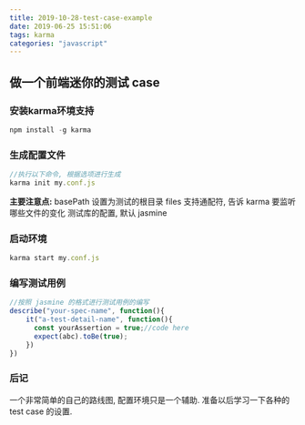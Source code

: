 ```yaml
---
title: 2019-10-28-test-case-example
date: 2019-06-25 15:51:06
tags: karma
categories: "javascript"
---
```


## 做一个前端迷你的测试 case

### 安装karma环境支持

```javascript
npm install -g karma
```

### 生成配置文件

```javascript
//执行以下命令, 根据选项进行生成
karma init my.conf.js
```

**主要注意点:**
basePath 设置为测试的根目录
files 支持通配符, 告诉 karma 要监听哪些文件的变化
测试库的配置, 默认 jasmine

### 启动环境

```javascript
karma start my.conf.js
```

### 编写测试用例

```javascript
//按照 jasmine 的格式进行测试用例的编写
describe("your-spec-name", function(){
    it("a-test-detail-name", function(){
      const yourAssertion = true;//code here
      expect(abc).toBe(true);
    })
})
```

### 后记

一个非常简单的自己的路线图, 配置环境只是一个辅助. 准备以后学习一下各种的 test case 的设置.
